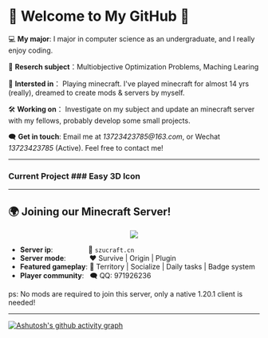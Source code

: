 
# 🧱 Welcome to My GitHub 🧱 #

💻 **My major**: I major in computer science as an undergraduate, and I really enjoy coding.

🔬 **Reserch subject**：Multiobjective Optimization Problems, Maching Learing

📸 **Intersted in**： Playing minecraft. I've played minecraft for almost 14 yrs (really), dreamed to create mods & servers by myself.

🛠️ **Working on**： Investigate on my subject and update an minecraft server with my fellows, probably develop some small projects.

🗨️ **Get in touch**: Email me at _13723423785@163.com_, or Wechat _13723423785_ (Active). Feel free to contact me!

---

### Current Project ### Easy 3D Icon

---

## 🌍 Joining our Minecraft Server!

<div align="center"> <img src="https://i.imgur.com/u3bK5Sy.png" border="0"> </div>

- **Server ip**:&nbsp; &nbsp; &nbsp; &nbsp; &nbsp; &nbsp; &nbsp; &nbsp; &nbsp; 🔗 `szucraft.cn`
- **Server mode**: &nbsp; &nbsp; &nbsp; &nbsp; &nbsp; &nbsp;❤️ Survive | Origin | Plugin 
- **Featured gameplay**: 🌱 Territory | Socialize | Daily tasks | Badge system
- **Player community**: &nbsp; 🗨️ QQ: 971926236
  
ps: No mods are required to join this server, only a native 1.20.1 client is needed!

---

[![Ashutosh's github activity graph](https://github-readme-activity-graph.vercel.app/graph?username=FMonitor&theme=xcode)](https://github.com/ashutosh00710/github-readme-activity-graph)
